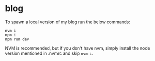 # blog


To spawn a local version of my blog run the below commands:

```
nvm i
npm i
npm run dev
```

NVM is recommended, but if you don't have nvm, simply install the node version mentioned in .nvmrc and skip `nvm i`.
